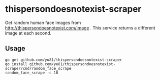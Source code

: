 # thispersondoesnotexist-scraper

Get random human face images from http://thispersondoesnotexist.com/image .
This service returns a different image at each second.

## Usage

```
go get github.com/yu81/thispersondoesnotexist-scraper
go install github.com/yu81/thispersondoesnotexist-scraper/cmd/random_face_scrape
random_face_scrape -c 10
```
